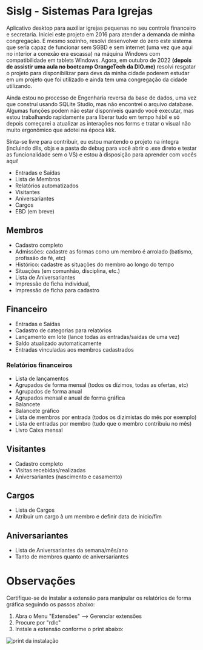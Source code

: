 # SisIg - Sistemas Para Igrejas

Aplicativo desktop para auxiliar igrejas pequenas no seu controle financeiro e secretaria.
Iniciei este projeto em 2016 para atender a demanda de minha congregação. E mesmo sozinho, resolvi desenvolver do zero este sistema que seria capaz de funcionar sem SGBD e sem internet (uma vez que aqui no interior a conexão era escassa) na máquina Windows com compatibilidade em tablets Windows. Agora, em outubro de 2022 <b>(depois de assistir uma aula no bootcamp OrangeTech da DIO.me)</b> resolvi resgatar o projeto para disponibilizar para devs da minha cidade poderem estudar em um projeto que foi utilizado e ainda tem uma congregação da cidade utilizando.

Ainda estou no processo de Engenharia reversa da base de dados, uma vez que construí usando SQLite Studio, mas não encontrei o arquivo database. Algumas funções podem não estar disponíveis quando você executar, mas estou trabalhando rapidamente para liberar tudo em tempo hábil e só depois começarei a atualizar as interações nos forms e tratar o visual não muito ergonômico que adotei na época kkk.

Sinta-se livre para contribuir, eu estou mantendo o projeto na íntegra (incluindo dlls, objs e a pasta do debug para você abrir o .exe direto e testar as funcionalidade sem o VS) e estou à disposição para aprender com vocês aqui!

- Entradas e Saídas
- Lista de Membros
- Relatórios automatizados
- Visitantes
- Aniversariantes
- Cargos
- EBD (em breve)

## Membros

- Cadastro completo
- Admissões: cadastre as formas como um membro é arrolado (batismo, profissão de fé, etc)
- Histórico: cadastre as situações do membro ao longo do tempo
- Situações (em comunhão, disciplina, etc.)
- Lista de Aniversariantes
- Impressão de ficha individual,
- Impressão de ficha para cadastro

## Financeiro

- Entradas e Saídas
- Cadastro de categorias para relatórios
- Lançamento em lote (lance todas as entradas/saídas de uma vez)
- Saldo atualizado automaticamente
- Entradas vinculadas aos membros cadastrados

### Relatórios financeiros

- Lista de lançamentos
- Agrupados de forma mensal (todos os dízimos, todas as ofertas, etc)
- Agrupados de forma anual
- Agrupados mensal e anual de forma gráfica
- Balancete
- Balancete gráfico
- Lista de membros por entrada (todos os dizimistas do mês por exemplo)
- Lista de entradas por membro (tudo que o membro contribuiu no mês)
- Livro Caixa mensal

## Visitantes

- Cadastro completo
- Visitas recebidas/realizadas
- Aniversariantes (nascimento e casamento)

## Cargos

- Lista de Cargos
- Atribuir um cargo à um membro e definir data de início/fim


## Aniversariantes

- Lista de Aniversariantes da semana/mês/ano
- Tanto de membros quanto de aniversariantes



# Observações
Certifique-se de instalar a extensão para manipular os relatórios de forma gráfica seguindo os passos abaixo:

1. Abra o Menu "Extensões" --> Gerenciar extensões
2. Procure por "rdlc"
3. Instale a extensão conforme o print abaixo:

![print da instalação](https://github.com/jhonsreis/ControleFinanceiroIgreja/blob/main/extras/captura_rdlc.png?raw=true)
